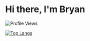 # Hi there, I'm Bryan

![Profile Views](https://komarev.com/ghpvc/?username=bryantenchu)

[![Top Langs](https://github-readme-stats.vercel.app/api/top-langs/?username=bryantenchu&layout=compact)](https://github.com/anuraghazra/github-readme-stats)


<!--
**bryantenchu/bryantenchu** is a ✨ _special_ ✨ repository because its `README.md` (this file) appears on your GitHub profile.

Here are some ideas to get you started:

- 🔭 I’m currently working on ...
- 🌱 I’m currently learning ...
- 👯 I’m looking to collaborate on ...
- 🤔 I’m looking for help with ...
- 💬 Ask me about ...
- 📫 How to reach me: ...
- 😄 Pronouns: ...
- ⚡ Fun fact: ...
-->

